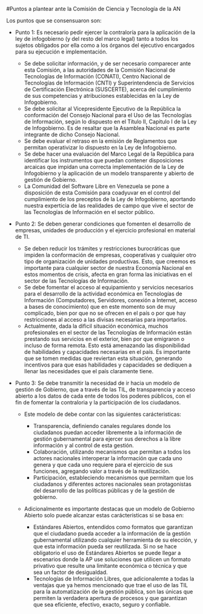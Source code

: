 #Puntos a plantear ante la Comisión de Ciencia y Tecnología de la AN

Los puntos que se consensuaron son:

* Punto 1: Es necesario pedir ejercer la contraloría para la aplicación de la ley de infogobierno (y del resto del marco legal) tanto a todos los sujetos obligados por ella como a los órganos del ejecutivo encargados para su ejecución e implementación.
	- Se debe solicitar información, y de ser necesario comparecer ante esta Comisión, a las autoridades de la Comisión Nacional de Tecnologías de Información (CONATI), Centro Nacional de Tecnologías de Información (CNTI) y Superintendencia de Servicios de Certificación Electrónica (SUSCERTE), acerca del cumplimiento de sus competencias y atribuciones establecidas en la Ley de Infogobierno.
	- Se debe solicitar al Vicepresidente Ejecutivo de la República la conformación del Consejo Nacional para el Uso de las Tecnologías de Información, según lo dispuesto en el Título II, Capitulo I de la Ley de Infogobierno. Es de resaltar que la Asamblea Nacional es parte integrante de dicho Consejo Nacional.
	- Se debe evaluar el retraso en la emisión de Reglamentos que permitan operativizar lo dispuesto en la Ley de Infogobierno.
	- Se debe hacer una evaluación del Marco Legal de la República para identificar los instrumentos que puedan contener disposiciones arcaicas que impidan una correcta implementación de la Ley de Infogobierno y la aplicación de un modelo transparente y abierto de gestión de Gobierno. 
	- La Comunidad del Software Libre en Venezuela se pone a disposición de esta Comisión para coadyuvar en el control del cumplimiento de los preceptos de la Ley de Infogobierno, aportando nuestra experticia de las realidades de campo que vive el sector de las Tecnologías de Información en el sector público.

* Punto 2: Se deben generar condiciones que fomenten el desarrollo de empresas, unidades de producción y el ejercicio profesional en material de TI.
	- Se deben reducir los trámites y restricciones burocráticas que impiden la conformación de empresas, cooperativas y cualquier otro tipo de organización de unidades productivas. Esto, que creemos es importante para cualquier sector de nuestra Economía Nacional en estos momentos de crisis, afecta en gran forma las iniciativas en el sector de las Tecnologías de Información.
	- Se debe fomentar el acceso al equipamiento y servicios necesarios para el desarrollo de la actividad económica en Tecnologías de Información (Computadores, Servidores, conexión a Internet, acceso a bases de conocimiento) que en este momento son de muy complicado, bien por que no se ofrecen en el país o por que hay restricciones al acceso a las divisas necesarias para importarlos.
	- Actualmente, dada la dificil situación económica, muchos profesionales en el sector de las Tecnologías de Información están prestando sus servicios en el exterior, bien por que emigraron o incluso de forma remota. Esto está amenazando las disponibilidad de habilidades y capacidades necesarias en el país. Es importante que se tomen medidas que reviertan esta situación, generando incentivos para que esas habilidades y capacidades se dediquen a llenar las necesidades que el país claramente tiene.

* Punto 3: Se debe transmitir la necesidad de ir hacia un modelo de gestión de Gobierno, que a través de las TIL, de transparencia y acceso abierto a los datos de cada ente de todos los poderes públicos, con el fin de fomentar la contraloria y la participación de los ciudadanos.
	- Este modelo de debe contar con las siguientes carácteristicas:
		+ Transparencia, definiendo canales regulares donde los ciudadanos puedan acceder libremente a la información de gestión gubernamental para ejercer sus derechos a la libre información y al control de esta gestión.
		+ Colaboración, utilizando mecanismos que permitan a todos los actores nacionales interoperar la información que cada uno genera y que cada uno requiere para el ejercicio de sus funciones, agregando valor a través de la reutilización.
		+ Participación, estableciendo mecanismos que permitam que los ciudadanos y diferentes actores nacionales sean protagonistas del desarrollo de las políticas públicas y de la gestión de gobierno.

	-  Adicionalmente es importante destacas que un modelo de Gobierno Abierto solo puede alcanzar estas carácteristicas si se basa en:
		+ Estándares Abiertos, entendidos como formatos que garantizan que el ciudadano pueda acceder a la información de la gestión gubernamental utilizando cualquier herramienta de su elección, y que esta información pueda ser reutilizada. Si no se hace obligatorio el uso de Estándares Abiertos se puede llegar a escenarios donde la AP use soluciones que utilicen un formato privativo que resulte una limitante económica o técnica y que sea un factor de desigualdad.
		+ Tecnologías de Información Libres, que adicionalemte a todas la ventajas que ya hemos mencionado que trae el uso de las TIL para la automatización de la gestión pública, son las únicas que permiten la verdadera apertura de procesos y que garantizan que sea eficiente, efectivo, exacto, seguro y confiable.
